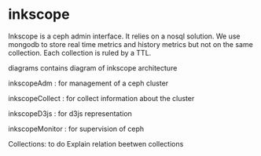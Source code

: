 inkscope
========

Inkscope is  a ceph admin  interface. It  relies on a nosql solution. We use  mongodb to store real time metrics and history metrics but not on the same collection. Each collection is ruled by a TTL.


diagrams contains diagram of inkscope architecture

inkscopeAdm :  for management  of a ceph cluster

inkscopeCollect : for collect information about the cluster

inkscopeD3js : for d3js representation 

inkscopeMonitor : for  supervision of  ceph

Collections: to do
Explain relation beetwen collections
